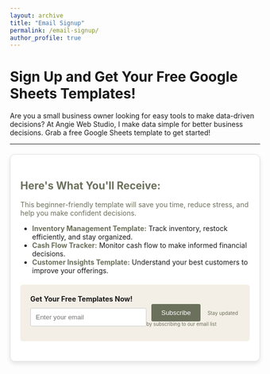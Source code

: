 ```yaml
---
layout: archive
title: "Email Signup"
permalink: /email-signup/
author_profile: true
---
```


<h1>Sign Up and Get Your Free Google Sheets Templates!</h1>
<p>Are you a small business owner looking for easy tools to make data-driven decisions? At Angie Web Studio, I make data simple for better business decisions. Grab a free Google Sheets template to get started!</p>

---

<div class="card">
  <h2>Here's What You'll Receive:</h2>
  <p>This beginner-friendly template will save you time, reduce stress, and help you make confident decisions.</p>

  <ul>
    <li><strong style="color: #6b705c;">Inventory Management Template:</strong> Track inventory, restock efficiently, and stay organized.</li>
    <li><strong style="color: #6b705c;">Cash Flow Tracker:</strong> Monitor cash flow to make informed financial decisions.</li>
    <li><strong style="color: #6b705c;">Customer Insights Template:</strong> Understand your best customers to improve your offerings.</li>
  </ul>

  <form action="https://formspree.io/f/mrbgzvqp" method="POST" style="background-color: #f4efe6; padding: 20px; border-radius: 5px; max-width: 100%; margin: 20px 0;">
    <label><strong>Get Your Free Templates Now!</strong>
      <input type="email" name="email" placeholder="Enter your email" required>
    </label>
    <div style="margin-top: 10px;">
      <button type="submit">Subscribe</button>
      <p style="font-size: 0.7em; color: #6b705c; display: inline; margin-left: 10px;">Stay updated by subscribing to our email list</p>
    </div>
  </form>
</div>


<style>
  /* Custom styles for the email signup form */
  form {
    background-color: #f4efe6;
    padding: 20px;
    border-radius: 5px;
    max-width: 100%;
    margin: 20px 0;  /* Adding margin to separate the form from the card content */
    display: flex;
    align-items: center;
  }

  input[type="email"] {
    width: 100%;
    padding: 10px;
    margin: 10px 0;
    border-radius: 3px;
    border: 1px solid #ccc;
  }

  button {
    background-color: #6b705c;
    color: white;
    padding: 10px 20px;
    border: none;
    border-radius: 3px;
    cursor: pointer;
    margin-left: 10px;
  }

  button:hover {
    background-color: #d4a373;
  }

  .card {
    background-color: #fff;
    border-radius: 10px;
    box-shadow: 0 4px 8px rgba(0, 0, 0, 0.1);
    padding: 20px;
    margin: 20px 0;
    max-width: 600px;
    border: 1px solid #e0e0e0;
  }

  .card h2, .card h3, .card p {
    color: #6b705c;
  }

  .card h2 {
    color: #6b705c;
  }

  .card h3 {
    color: #6b705c;
  }

  .card p {
    color: #6b705c;
  }
</style>